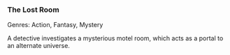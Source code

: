 ### The Lost Room

Genres: Action, Fantasy, Mystery

A detective investigates a mysterious motel room, which acts as a portal to an alternate universe.

